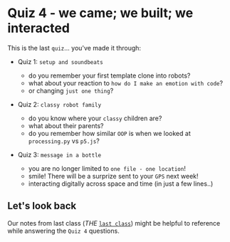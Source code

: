 # Quiz 4 - we came; we built; we interacted

This is the last `quiz`... you've made it through:

- Quiz 1: `setup and soundbeats`
	- do you remember your first template clone into robots?
  - what about your reaction to `how do I make an emotion with code`? 
  - or changing `just one thing`?

- Quiz 2: `classy robot family`
	- do you know where your `classy` children are?
	- what about their parents? 
	- do you remember how similar `OOP` is when we looked at `processing.py` vs `p5.js`?

- Quiz 3: `message in a bottle`
  - you are no longer limited to `one file - one location`!
  - smile! There will be a surprize sent to your `GPS` next week!
  - interacting digitally across space and time (in just a few lines..)

## Let's look back

Our notes from last class (_THE_ [`last class`](last-class.md)) might be helpful to reference while answering the `Quiz 4` questions.